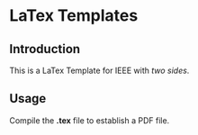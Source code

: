 # LaTex Templates

## Introduction
This is a LaTex Template for IEEE with _two sides_. 

## Usage
Compile the __.tex__ file to establish a PDF file. 
